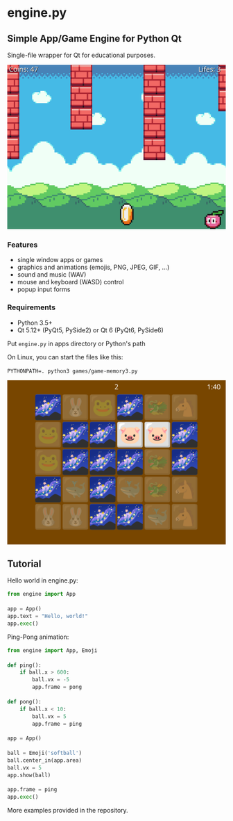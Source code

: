 # engine.py

## Simple App/Game Engine for Python Qt

Single-file wrapper for Qt for educational purposes.

![Screenshot of Rockato game](screenshot-game-rockato.png)

### Features
- single window apps or games
- graphics and animations (emojis, PNG, JPEG, GIF, ...)
- sound and music (WAV)
- mouse and keyboard (WASD) control
- popup input forms

### Requirements
- Python 3.5+
- Qt 5.12+ (PyQt5, PySide2) or Qt 6 (PyQt6, PySide6)

Put `engine.py` in apps directory or Python's path

On Linux, you can start the files like this:

`PYTHONPATH=. python3 games/game-memory3.py`

![Screenshot of Memory³ game](screenshot-game-memory3.png)

## Tutorial

Hello world in engine.py:

```python
from engine import App

app = App()
app.text = "Hello, world!"
app.exec()
```

Ping-Pong animation:

```python
from engine import App, Emoji

def ping():
    if ball.x > 600:
        ball.vx = -5
        app.frame = pong

def pong():
    if ball.x < 10:
        ball.vx = 5
        app.frame = ping

app = App()

ball = Emoji('softball')
ball.center_in(app.area)
ball.vx = 5
app.show(ball)

app.frame = ping
app.exec()
```

More examples provided in the repository.
